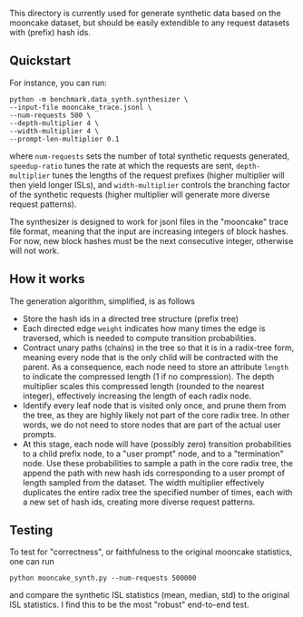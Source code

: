 This directory is currently used for generate synthetic data based on the mooncake dataset, but should be easily extendible to any request datasets with (prefix) hash ids.

## Quickstart

For instance, you can run:
```
python -m benchmark.data_synth.synthesizer \
--input-file mooncake_trace.jsonl \
--num-requests 500 \
--depth-multiplier 4 \
--width-multiplier 4 \
--prompt-len-multiplier 0.1
```
where `num-requests` sets the number of total synthetic requests generated, `speedup-ratio` tunes the rate at which the requests are sent, `depth-multiplier` tunes the lengths of the request prefixes (higher multiplier will then yield longer ISLs), and `width-multiplier` controls the branching factor of the synthetic requests (higher multiplier will generate more diverse request patterns).


The synthesizer is designed to work for jsonl files in the "mooncake" trace file format, meaning that the input are increasing integers of block hashes. For now, new block hashes must be the next consecutive integer, otherwise will not work.

## How it works

The generation algorithm, simplified, is as follows

- Store the hash ids in a directed tree structure (prefix tree)
- Each directed edge `weight` indicates how many times the edge is traversed, which is needed to compute transition probabilities.
- Contract unary paths (chains) in the tree so that it is in a radix-tree form, meaning every node that is the only child will be contracted with the parent. As a consequence, each node need to store an attribute `length` to indicate the compressed length (1 if no compression). The depth multiplier scales this compressed length (rounded to the nearest integer), effectively increasing the length of each radix node.
- Identify every leaf node that is visited only once, and prune them from the tree, as they are highly likely not part of the core radix tree. In other words, we do not need to store nodes that are part of the actual user prompts.
- At this stage, each node will have (possibly zero) transition probabilities to a child prefix node, to a "user prompt" node, and to a "termination" node. Use these probabilities to sample a path in the core radix tree, the append the path with new hash ids corresponding to a user prompt of length sampled from the dataset. The width multiplier effectively duplicates the entire radix tree the specified number of times, each with a new set of hash ids, creating more diverse request patterns.

## Testing

To test for "correctness", or faithfulness to the original mooncake statistics, one can run
```
python mooncake_synth.py --num-requests 500000
```
and compare the synthetic ISL statistics (mean, median, std) to the original ISL statistics. I find this to be the most "robust" end-to-end test.
